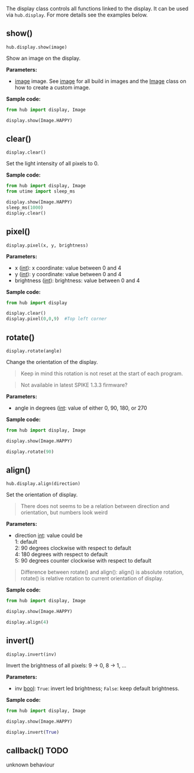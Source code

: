 
The display class controls all functions linked to the display. It can be used via `hub.display`. For more details see the examples below.


## show()

`hub.display.show(image)`

Show an image on the display.

__Parameters:__

*  [image](data_types.md#image) image. See [image](data_types.md#image) for all build in images and the [Image](image.md) class on how to create a custom image.

__Sample code:__

``` python
from hub import display, Image

display.show(Image.HAPPY)
```

## clear()

```
display.clear()
```

Set the light intensity of all pixels to 0. 

__Sample code:__

``` python
from hub import display, Image
from utime import sleep_ms

display.show(Image.HAPPY)
sleep_ms(1000)
display.clear()
```

## pixel()

```
display.pixel(x, y, brightness)
```

__Parameters:__

*  x ([int](data_types.md#int)): x coordinate: value between 0 and 4
*  y ([int](data_types.md#int)): y coordinate: value between 0 and 4
*  brightness ([int](data_types.md#int)): brightness: value between 0 and 4

__Sample code:__

``` python
from hub import display

display.clear()
display.pixel(0,0,9)  #Top left corner
```

## rotate()

`display.rotate(angle)`

Change the orientation of the display. 

> Keep in mind this rotation is not reset at the start of each program. 

> Not available in latest SPIKE 1.3.3 firmware?

__Parameters:__

*  angle in degrees ([int](data_types.md#int): value of either 0, 90, 180, or 270

__Sample code:__

``` python
from hub import display, Image

display.show(Image.HAPPY)

display.rotate(90)
```

## align()

`hub.display.align(direction)`

Set the orientation of display.

> There does not seems to be a relation between direction and orientation, but numbers look weird

__Parameters:__

*  direction [int](data_types.md#int): value could be  
   1: default  
   2: 90 degrees clockwise with respect to default  
   4: 180 degrees with respect to default  
   5: 90 degrees counter clockwise with respect to default

> Difference between rotate() and align(): align() is absolute rotation, rotate() is relative rotation to current orientation of display. 

__Sample code:__

``` python
from hub import display, Image

display.show(Image.HAPPY)

display.align(4)
```

## invert()

`display.invert(inv)`

Invert the brightness of all pixels: 9 -> 0, 8 -> 1, ...

__Parameters:__

*  inv [bool](data_types.md#bool): `True`: invert led brightness; `False`: keep default brightness.

__Sample code:__

``` python
from hub import display, Image

display.show(Image.HAPPY)

display.invert(True)
```

## callback() TODO

unknown behaviour


